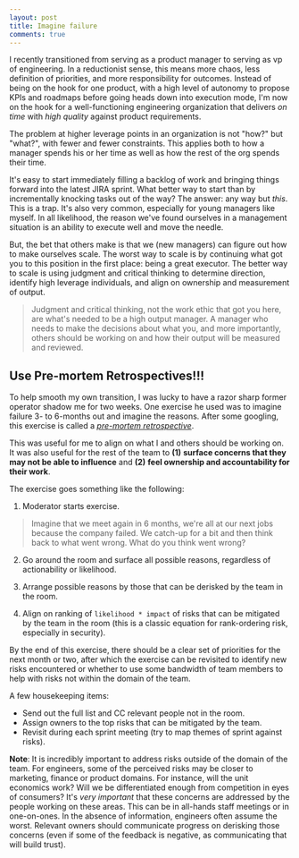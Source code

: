 ```yaml
---
layout: post
title: Imagine failure
comments: true
---
```


I recently transitioned from serving as a product manager to serving as vp of engineering.
In a reductionist sense, this means more chaos, less definition of priorities, and
more responsibility for outcomes. Instead of being on the hook for one product,
with a high level of autonomy to propose KPIs and roadmaps before going heads down
into execution mode, I'm now on the hook for a well-functioning engineering
organization that delivers *on time* with *high quality* against product requirements.

The problem at higher leverage points in an organization is not "how?" but "what?", with fewer
and fewer constraints. This applies both to how a manager spends his or her time as well as how the
rest of the org spends their time.

It's easy to start immediately filling a backlog of work and bringing things forward
into the latest JIRA sprint. What better way to start than by incrementally knocking
tasks out of the way? The answer: any way but _this_. This is a trap. It's also very common,
especially for young managers like myself. In all likelihood, the reason we've found
ourselves in a management situation is an ability to execute well and move the needle.

But, the bet that others make is that we (new managers) can figure out how to make ourselves
scale. The worst way to scale is by continuing what got you to this position in the first
place: being a great executor. The better way to scale is using judgment and critical thinking
 to determine direction, identify high leverage individuals, and align on ownership and measurement of output.

> Judgment and critical thinking, not the work ethic that got you here, are what's
needed to be a high output manager. A manager who needs to make the decisions about what
you, and more importantly, others should be working on and how their output will
be measured and reviewed.

## Use Pre-mortem Retrospectives!!!

To help smooth my own transition, I was lucky to have a razor sharp former operator shadow me
for two weeks. One exercise he used was to imagine failure 3- to 6-months out and
imagine the reasons. After some googling, this exercise is called a
[_pre-mortem retrospective_](https://productownerblog.wordpress.com/2016/05/03/pre-mortem-retrospective/).

This was useful for me to align on what I and others should be working on. It was
also useful for the rest of the team to **(1)** **surface concerns that they may not be able
to influence** and **(2)** **feel ownership and accountability for their work**.

The exercise goes something like the following:

1. Moderator starts exercise.
> Imagine that we meet again in 6 months, we're all at our next jobs because
the company failed. We catch-up for a bit and then think back to what went wrong. What do
you think went wrong?

2. Go around the room and surface all possible reasons, regardless of actionability or likelihood.

3. Arrange possible reasons by those that can be derisked by the team in the room.

4. Align on ranking of `likelihood * impact` of risks that can be mitigated by the team in the room
(this is a classic equation for rank-ordering risk, especially in security).

By the end of this exercise, there should be a clear set of priorities for the next month or two, after which
the exercise can be revisited to identify new risks encountered or whether to use some bandwidth of team members
to help with risks not within the domain of the team.

A few housekeeping items:
- Send out the full list and CC relevant people not in the room.
- Assign owners to the top risks that can be mitigated by the team.
- Revisit during each sprint meeting (try to map themes of sprint against risks).

**Note**: It is incredibly important to address risks outside of the domain of the team.
For engineers, some of the perceived risks may be closer to marketing, finance or product domains.
For instance, will the unit economics work? Will we be differentiated enough from
competition in eyes of consumers? It's _very important_ that these concerns are
addressed by the people working on these areas. This can be in all-hands staff meetings
or in one-on-ones. In the absence of information, engineers often
assume the worst. Relevant owners should communicate progress on derisking those
concerns (even if some of the feedback is negative, as communicating that will build trust).
